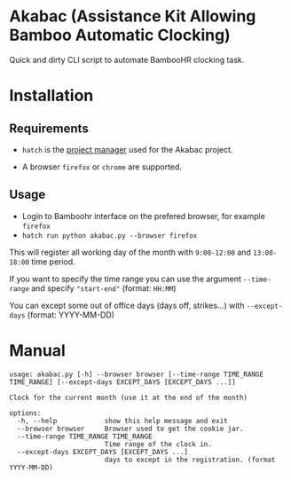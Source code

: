 # Akabac (Assistance Kit Allowing Bamboo Automatic Clocking)
Quick and dirty CLI script to automate BambooHR clocking task.

# Installation
## Requirements
- `hatch` is the [project manager](https://github.com/pypa/hatch) used for the Akabac project.

- A browser `firefox` or `chrome` are supported.

## Usage
- Login to Bamboohr interface on the prefered browser, for example `firefox`
- `hatch run python akabac.py --browser firefox`

This will register all working day of the month with `9:00-12:00` and `13:00-18:00` time period.

If you want to specify the time range you can use the argument `--time-range` and specify `"start-end"` (format: `HH:MM`)

You can except some out of office days (days off, strikes...) with `--except-days` (format: YYYY-MM-DD)

# Manual
```
usage: akabac.py [-h] --browser browser [--time-range TIME_RANGE TIME_RANGE] [--except-days EXCEPT_DAYS [EXCEPT_DAYS ...]]

Clock for the current month (use it at the end of the month)

options:
  -h, --help            show this help message and exit
  --browser browser     Browser used to get the cookie jar.
  --time-range TIME_RANGE TIME_RANGE
                        Time range of the clock in.
  --except-days EXCEPT_DAYS [EXCEPT_DAYS ...]
                        days to except in the registration. (format YYYY-MM-DD)
```